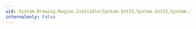 ```yaml
---
uid: System.Drawing.Region.IsVisible(System.Int32,System.Int32,System.Int32,System.Int32,System.Drawing.Graphics)
internalonly: False
---
```

